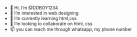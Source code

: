 - 👋 Hi, I’m @DDBOY1234
- 👀 I’m interested in web designing
- 🌱 I’m currently learning html,css
- 💞️ I’m looking to collaborate on html, css
- 📫 you can reach me through whatsapp, my phone number

<!---
DDBOY1234/DDBOY1234 is a ✨ special ✨ repository because its `README.md` (this file) appears on your GitHub profile.
You can click the Preview link to take a look at your changes.
--->
